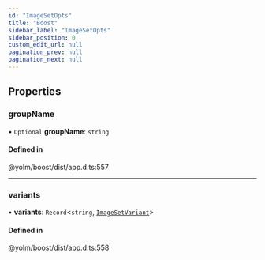 ```yaml
---
id: "ImageSetOpts"
title: "Boost"
sidebar_label: "ImageSetOpts"
sidebar_position: 0
custom_edit_url: null
pagination_prev: null
pagination_next: null
---
```


## Properties

### groupName

• `Optional` **groupName**: `string`

#### Defined in

@yolm/boost/dist/app.d.ts:557

___

### variants

• **variants**: `Record`<`string`, [`ImageSetVariant`](ImageSetVariant.md)\>

#### Defined in

@yolm/boost/dist/app.d.ts:558

